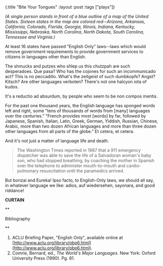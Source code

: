 {:title "Bite Your Tongues"
:layout :post
:tags  ["plays"]}

_(A single person stands in front of a blue outline of a map of the United States. Sixteen states in the map are colored red--Arizona, Arkansas, California, Colorado, Florida, Georgia, Illinois, Indiana, Kentucky, Mississippi, Nebraska, North Carolina, North Dakota, South Carolina, Tennessee and Virginia.)_

At least 16 states have passed "English Only" laws--laws which would remove
government requirements to provide government services to citizens in
languages other than English.

The shmucks and putzes who shlep us this chutzpah are such desperadoes. Que
pasa? Who has the cojones for such an incommunicado act? This is no
peccadillo. What's the zeitgeist of such dumbkopfs? Angst? Kitsch? Are other
languages verboten? There's not one halcyon iota of kudos.

It's a reductio ad absurdum, by people who seem to be non compos mentis.

For the past one thousand years, the English language has sponged words left
and right, some "tens of thousands of words from [many] languages over the
centuries." "French provides most [words] by far, followed by Japanese,
Spanish, Italian, Latin, Greek, German, Yiddish, Russian, Chinese, Arabic,
more than two dozen African languages and more than three dozen other
languages from all parts of the globe." Et cetera, et cetera.

And it's not just a matter of language life and death.

> The Washington Times reported in 1987 that a 911 emergency dispatcher was
able to save the life of a Salvadoran woman's baby son, who had stopped
breathing, by coaching the mother in Spanish over the telephone to administer
mouth-to-mouth and cardio-pulmonary resuscitation until the paramedics
arrived.

But bonzai and Eureka! Ipso facto, to English-Only laws, we should all say, in
whatever language we like: adios, auf wiedersehen, sayonara, and good
riddance!

**CURTAIN**

**

Bibliography

**

  1. ACLU Briefing Paper, "English Only", available online at [http://www.aclu.org/library/pbp6.html](http://www.aclu.org/library/pbp6.html). 
  2. Comrie, Bernard, ed., _The World's Major Languages_. New York: Oxford University Press (1990). Pg. 81. 

